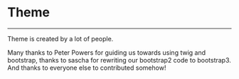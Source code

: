 # Theme
<hr/>
Theme is created by a lot of people.

Many thanks to Peter Powers for guiding us towards using twig and bootstrap, thanks to sascha for rewriting our bootstrap2 code to bootstrap3.
And thanks to everyone else to contributed somehow!